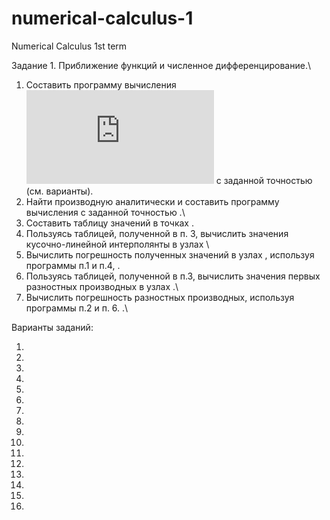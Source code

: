 # numerical-calculus-1
Numerical Calculus 1st term

Задание 1.  Приближение функций и численное дифференцирование.\

1. 	Составить программу вычисления\
 ![1](https://latex.codecogs.com/png.latex?f%28x%29%3D%5Csum_%7Bk%3D0%7D%5E%7B%5Cinfty%7Da_%7Bk%7D%28x%29%2C%20x%20%5Cin%20%5Ba%2Cb%5D%2C%20b%3C1)
с заданной точностью   (см. варианты).
2. 	Найти производную   аналитически и составить программу вычисления   с заданной точностью  .\
3. 	Составить таблицу значений  в точках    .
4. 	Пользуясь таблицей, полученной в п. 3, вычислить значения кусочно-линейной интерполянты   в узлах   \
5. 	Вычислить погрешность полученных значений в узлах  , используя программы п.1 и п.4,  .
6. 	Пользуясь таблицей, полученной в п.3, вычислить значения первых разностных производных   в узлах  .\
7. 	Вычислить погрешность разностных производных, используя программы п.2 и п. 6.  .\

 Варианты заданий:

1.  
2.  
3.  
4.  
5.  
6.  
7.  
8.  
9.  
10.  
11.  
12.  
13.  
14.  
15.  
16.  




